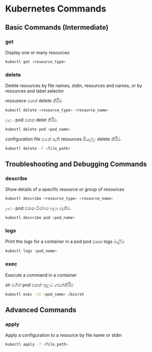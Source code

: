 # Kubernetes Commands

## Basic Commands (Intermediate)
### get
Display one or many resources
```bash
kubectl get <resource_type>
```

### delete
Delete resources by file names, stdin, resources and names, or by resources and label selector

resourece එකක් delete කිරීම
```bash
kubectl delete <resource_type> <resource_name>
```

`උදා:-`
pod එකක delet කිරීම.
```bash
kubectl delete pod <pod_name>
```

configuration file එකේ ඇති resources සියල්ල delete කිරීම.
```bash
kubectl delete -f <file_path>
```

## Troubleshooting and Debugging Commands

### describe
Show details of a specific resource or group of resources
```bash
kubectl describe <resource_type> <resource_name>
```

`උදා:-`
pod එකක විස්තර බලා ගැනීම.
```bash
kubectl describe pod <pod_name>
```

### logs
Print the logs for a container in a pod
pod එකක logs බැලීම
```bash
kubectl logs <pod_name>
```

### exec            
Execute a command in a container

sh මගින් pod එකක් තුලට ගමන්කිරීම
```bash
kubectl exec -it <pod_name> /bin/sh
```

## Advanced Commands
### apply
Apply a configuration to a resource by file name or stdin
```bash
kubectl apply -f <file_path>
```